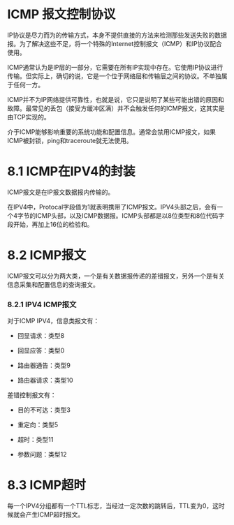 # ICMP 报文控制协议

IP协议是尽力而为的传输方式，本身不提供直接的方法来检测那些发送失败的数据报。为了解决这些不足，将一个特殊的Internet控制报文（ICMP）和IP协议配合使用。

ICMP通常认为是IP层的一部分，它需要在所有IP实现中存在。它使用IP协议进行传输。但实际上，确切的说，它是一个位于网络层和传输层之间的协议。不单独属于任何一方。

ICMP并不为IP网络提供可靠性，也就是说，它只是说明了某些可能出错的原因和故障。最常见的丢包（接受方缓冲区满）并不会触发任何的ICMP报文，这其实是由TCP实现的。

介于ICMP能够影响重要的系统功能和配置信息。通常会禁用ICMP报文，如果ICMP被封锁，ping和traceroute就无法使用。

# 8.1 ICMP在IPV4的封装

ICMP报文是在IP报文数据报内传输的。

在IPV4中，Protocal字段值为1就表明携带了ICMP报文。IPV4头部之后，会有一个4字节的ICMP头部，以及ICMP数据报。ICMP头部都是以8位类型和8位代码字段开始，再加上16位的检验和。

# 8.2 ICMP报文

ICMP报文可以分为两大类，一个是有关数据报传递的差错报文，另外一个是有关信息采集和配置信息的查询报文。

### 8.2.1 IPV4 ICMP报文

对于ICMP IPV4，信息类报文有：

* 回显请求：类型8

* 回显应答：类型0

* 路由器通告：类型9

* 路由器请求：类型10

差错控制报文有：

* 目的不可达：类型3

* 重定向：类型5

* 超时：类型11

* 参数问题：类型12

# 8.3 ICMP超时

每一个IPV4分组都有一个TTL标志，当经过一定次数的跳转后，TTL变为0，这时候就会产生ICMP超时报文。